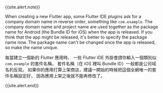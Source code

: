 {{site.alert.note}}

  When creating a new Flutter app, some Flutter IDE plugins ask for a
  company domain name in reverse order, something like `com.example`.
  The company domain name and project name are used together as the
  package name for Android (the Bundle ID for iOS) when the app is released.
  If you think that the app might be released,
  it's better to specify the package name now.
  The package name can't be changed once the app is released,
  so make the name unique.

  每當建立一個新的 Flutter 應用時，
  一些 Flutter IDE 外掛會請你輸入一個類別似 `com.example` 的套件名稱，
  套件名稱（在 iOS 裡叫 Bundle ID）一般都是公司域名的反寫。
  如果你的應用打算上架商店，建議一開始的時候把這個全網唯一的套件名稱設定好，
  因為應用上架之後就不能再修改了。

{{site.alert.end}}
